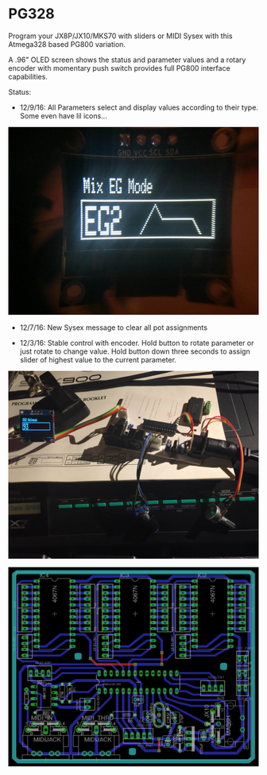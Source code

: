 # PG328

Program your JX8P/JX10/MKS70 with sliders or MIDI Sysex with this Atmega328 based PG800 variation.

A .96" OLED screen shows the status and parameter values and a rotary encoder with momentary push switch provides full PG800 interface capabilities.

Status:

* 12/9/16: All Parameters select and display values according to their type. Some even have lil icons...

![](IMG_5864.JPG)

* 12/7/16: New Sysex message to clear all pot assignments

* 12/3/16: Stable control with encoder. Hold button to rotate parameter or just rotate to change value. Hold button down three seconds to assign slider of highest value to the current parameter.

![](prototype.JPG)

![](layout.png)
